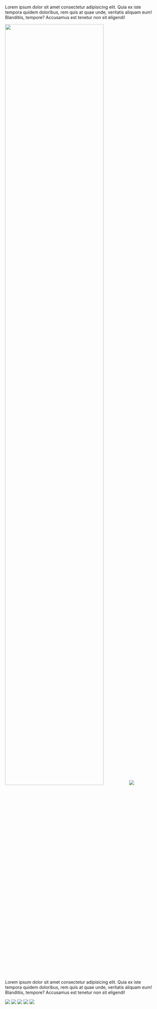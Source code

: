 <p>Lorem ipsum dolor sit amet consectetur adipisicing elit. Quia ex iste tempora quidem doloribus, rem quis at quae unde, veritatis aliquam eum! Blanditiis, tempore? Accusamus est tenetur non sit eligendi!</p>

<div class="topic-img-big">
<img src="img/coronary_block_moderate_no_vid.png" width="80%" height="auto"/>
<span class="md-video md-mt" data-play="video">
<img id="blocked" src="img/blockage.png" class="video-icon-tall"/>
</span>
</div>

Lorem ipsum dolor sit amet consectetur adipisicing elit. Quia ex iste tempora quidem doloribus, rem quis at quae unde, veritatis aliquam eum! Blanditiis, tempore? Accusamus est tenetur non sit eligendi!



<div class="topic-img">
<span class="md-video" data-play="video">
  <img id="statin" src="img/statin.png" class="video-icon"/>
</span>
<span class="md-video" data-play="video">
  <img id="aspirin" src="img/aspirin.png" class="video-icon"/>
</span>
<span class="md-video" data-play="video">
  <img id="exercise" src="img/exercise.png" class="video-icon"/>
</span>
<span class="md-video" data-play="video">
  <img id="diet" src="img/diet.png" class="video-icon"/>
</span>
<span class="md-video" data-play="video">
  <img id="smoking" src="img/smoking.png" class="video-icon"/>
</span>
</div>
